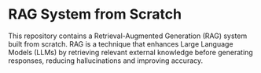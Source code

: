 # RAG System from Scratch

This repository contains a Retrieval-Augmented Generation (RAG) system built from scratch. RAG is a technique that enhances Large Language Models (LLMs) by retrieving relevant external knowledge before generating responses, reducing hallucinations and improving accuracy.

